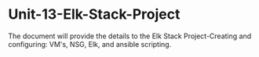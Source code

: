 # Unit-13-Elk-Stack-Project
The document will provide the details to the Elk Stack Project-Creating and configuring:  VM's, NSG, Elk, and ansible scripting.
